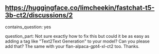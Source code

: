 ## https://huggingface.co/limcheekin/fastchat-t5-3b-ct2/discussions/2

contains_question: yes

question_part: Not sure exactly how to fix this but could it be as easy as adding a tag like "Text2Text Generation" to your model? Can you please add that? The same with your flan-alpaca-gpt4-xl-ct2 too. Thanks.